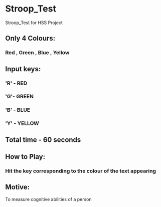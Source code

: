 # Stroop_Test
Stroop_Test for HSS Project

## Only 4 Colours:
### Red , Green , Blue , Yellow

## Input keys:
### 'R' - RED
### 'G'- GREEN
### 'B' - BLUE
### 'Y' - YELLOW

## Total time - 60 seconds

## How to Play:
### Hit the key corresponding to the colour of the text appearing

## Motive:
To measure cognitive abilities of a person

